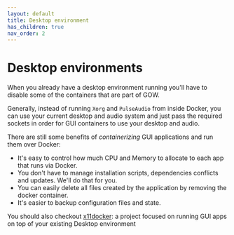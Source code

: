 ```yaml
---
layout: default
title: Desktop environment
has_children: true
nav_order: 2
---
```


# Desktop environments

When you already have a desktop environment running you'll have to disable some of the containers that are part of GOW. 

Generally, instead of running `Xorg` and `PulseAudio` from inside Docker, you can use your current desktop and audio system and just pass the required sockets in order for GUI containers to use your desktop and audio.

There are still some benefits of *containerizing* GUI applications and run them over Docker:
- It's easy to control how much CPU and Memory to allocate to each app that runs via Docker.
- You don't have to manage installation scripts, dependencies conflicts and updates. We'll do that for you.
- You can easily delete all files created by the application by removing the docker container.
- It's easier to backup configuration files and state.

You should also checkout [x11docker](https://github.com/mviereck/x11docker): a project focused on running GUI apps on top of your existing Desktop environment